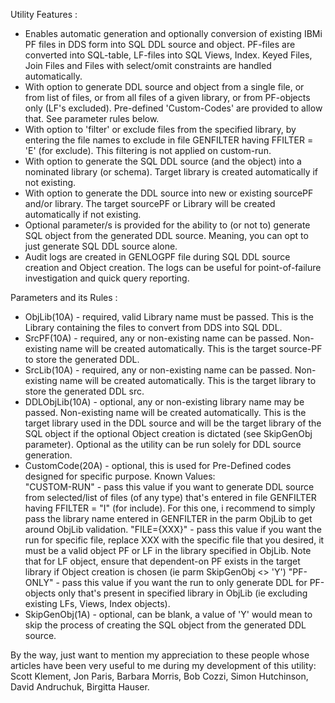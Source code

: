 Utility Features : 
- Enables automatic generation and optionally conversion of existing IBMi PF files in DDS form into SQL DDL source and object.  PF-files are converted into SQL-table, LF-files into SQL Views, Index.  Keyed Files, Join Files and Files with select/omit constraints are handled automatically.
- With option to generate DDL source and object from a single file, or from list of files, or from all files of a given library, or from PF-objects only (LF's excluded).  Pre-defined 'Custom-Codes' are provided to allow that.  See parameter rules below.
- With option to 'filter' or exclude files from the specified library, by entering the file names to exclude in file GENFILTER having FFILTER = 'E' (for exclude). This filtering is not applied on custom-run.
- With option to generate the SQL DDL source (and the object) into a nominated library (or schema).  Target library is created automatically if not existing.
- With option to generate the DDL source into new or existing sourcePF and/or library.  The target sourcePF or Library will be created automatically if not existing. 
- Optional parameter/s is provided for the ability to (or not to) generate SQL object from the generated DDL source.  Meaning, you can opt to just generate SQL DDL source alone.
- Audit logs are created in GENLOGPF file during SQL DDL source creation and Object creation.  The logs can be useful for point-of-failure investigation and quick query reporting. 

Parameters and its Rules : 
- ObjLib(10A) - required, valid Library name must be passed.  This is the Library containing the files to convert from DDS into SQL DDL. 
- SrcPF(10A) - required, any or non-existing name can be passed.  Non-existing name will be created automatically.  This is the target source-PF to store the generated DDL. 
- SrcLib(10A) - required, any or non-existing name can be passed.  Non-existing name will be created automatically.  This is the target library to store the generated DDL src.
- DDLObjLib(10A) - optional, any or non-existing library name may be passed.  Non-existing name will be created automatically.  This is the target library used in the DDL source and will be the target library of the SQL object if the optional Object creation is dictated (see SkipGenObj parameter).  Optional as the utility can be run solely for DDL source generation. 
- CustomCode(20A) - optional, this is used for Pre-Defined codes designed for specific 	purpose.  Known Values:  
"CUSTOM-RUN" - pass this value if you want to generate DDL source from selected/list of files (of any type) that's entered in file GENFILTER having FFILTER = "I" (for include).  For this one, i recommend to simply pass the library name entered in GENFILTER in the parm ObjLib to get around ObjLib validation.
"FILE={XXX}"  - pass this value if you want the run for specific file, replace XXX with the specific file that you desired, it must be a valid object PF or LF in the library specified in ObjLib.  Note that for LF object, ensure that dependent-on PF exists in the target library if Object creation is chosen (ie parm SkipGenObj <> 'Y')
"PF-ONLY" - pass this value if you want the run to only generate DDL for PF-objects only that's present in specified library in ObjLib (ie excluding existing LFs, Views, Index objects). 
- SkipGenObj(1A) - optional, can be blank, a value of 'Y' would mean to skip the process of creating the SQL object from the generated DDL source.   

By the way, just want to mention my appreciation to these people whose articles have been very useful to me during my development of this utility: Scott Klement, Jon Paris, Barbara Morris, Bob Cozzi, Simon Hutchinson, David Andruchuk, Birgitta Hauser. 
